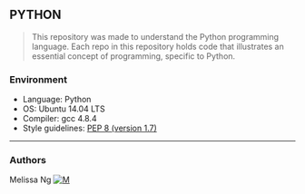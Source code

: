 ## PYTHON
> This repository was made to understand the Python programming language. Each repo in this repository holds code that illustrates an essential concept of programming, specific to Python.

### Environment
* Language: Python
* OS: Ubuntu 14.04 LTS
* Compiler: gcc 4.8.4
* Style guidelines: [PEP 8 (version 1.7)](https://www.python.org/dev/peps/pep-0008/)

---
### Authors
Melissa Ng [![M](https://upload.wikimedia.org/wikipedia/fr/thumb/c/c8/Twitter_Bird.svg/30px-Twitter_Bird.svg.png)](https://twitter.com/MelissaNg__)

